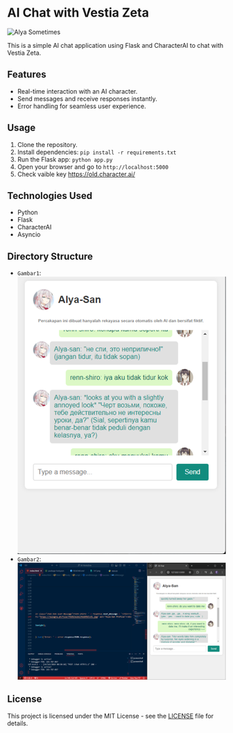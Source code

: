 # AI Chat with Vestia Zeta

![Alya Sometimes](https://telegra.ph/file/742023e1b134dd96b5c61.jpg)

This is a simple AI chat application using Flask and CharacterAI to chat with Vestia Zeta.

## Features

- Real-time interaction with an AI character.
- Send messages and receive responses instantly.
- Error handling for seamless user experience.

## Usage

1. Clone the repository.
2. Install dependencies: `pip install -r requirements.txt`
3. Run the Flask app: `python app.py`
4. Open your browser and go to `http://localhost:5000`
5. Check vaible key https://old.character.ai/

## Technologies Used

- Python
- Flask
- CharacterAI
- Asyncio

## Directory Structure

- `Gambar1`: ![Example Image](template/ss2.png)
- `Gambar2`: ![Example Image](template/ss.png)

## License

This project is licensed under the MIT License - see the [LICENSE](LICENSE) file for details.
